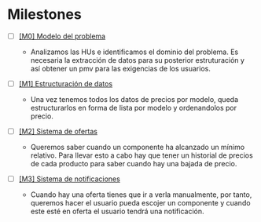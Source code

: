 # Milestones

* [ ] [[M0] Modelo del problema](https://github.com/DarckMonster/PCscrap/milestone/1)

  * Analizamos las HUs e identificamos el dominio del problema. Es necesaria la extracción de datos para su posterior estruturación y así obtener un pmv para las exigencias de los usuarios.

* [ ] [[M1] Estructuración de datos](https://github.com/DarckMonster/PCscrap/milestone/2)

  * Una vez tenemos todos los datos de precios por modelo, queda estructurarlos en forma de lista por modelo y ordenandolos por precio.

* [ ] [[M2] Sistema de ofertas](https://github.com/DarckMonster/PCscrap/milestone/3)

  * Queremos saber cuando un componente ha alcanzado un mínimo relativo. Para llevar esto a cabo hay que tener un historial de precios de cada producto para saber cuando hay una bajada de precio.


* [ ] [[M3] Sistema de notificaciones](https://github.com/DarckMonster/PCscrap/milestone/4)

  * Cuando hay una oferta tienes que ir a verla manualmente, por tanto, queremos hacer el usuario pueda escojer un componente y cuando este esté en oferta el usuario tendrá una notificación.

